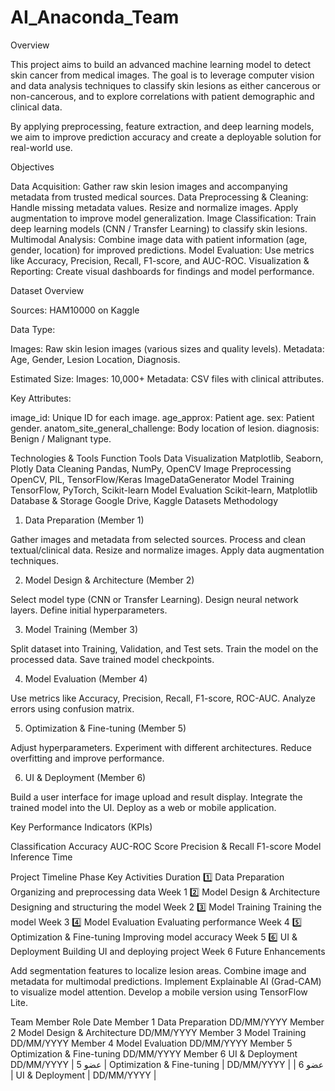 # AI_Anaconda_Team

Overview

This project aims to build an advanced machine learning model to detect skin cancer from medical images.
The goal is to leverage computer vision and data analysis techniques to classify skin lesions as either cancerous or non-cancerous, and to explore correlations with patient demographic and clinical data.

By applying preprocessing, feature extraction, and deep learning models, we aim to improve prediction accuracy and create a deployable solution for real-world use.

Objectives

Data Acquisition: Gather raw skin lesion images and accompanying metadata from trusted medical sources.
Data Preprocessing & Cleaning:
Handle missing metadata values.
Resize and normalize images.
Apply augmentation to improve model generalization.
Image Classification: Train deep learning models (CNN / Transfer Learning) to classify skin lesions.
Multimodal Analysis: Combine image data with patient information (age, gender, location) for improved predictions.
Model Evaluation: Use metrics like Accuracy, Precision, Recall, F1-score, and AUC-ROC.
Visualization & Reporting: Create visual dashboards for findings and model performance.

Dataset Overview

Sources:
HAM10000 on Kaggle



Data Type:

Images: Raw skin lesion images (various sizes and quality levels).
Metadata: Age, Gender, Lesion Location, Diagnosis.

Estimated Size:
Images: 10,000+
Metadata: CSV files with clinical attributes.

Key Attributes:

image_id: Unique ID for each image.
age_approx: Patient age.
sex: Patient gender.
anatom_site_general_challenge: Body location of lesion.
diagnosis: Benign / Malignant type.

Technologies & Tools
Function	Tools
Data Visualization	Matplotlib, Seaborn, Plotly
Data Cleaning	Pandas, NumPy, OpenCV
Image Preprocessing	OpenCV, PIL, TensorFlow/Keras ImageDataGenerator
Model Training	TensorFlow, PyTorch, Scikit-learn
Model Evaluation	Scikit-learn, Matplotlib
Database & Storage	Google Drive, Kaggle Datasets
Methodology
1. Data Preparation (Member 1)

Gather images and metadata from selected sources.
Process and clean textual/clinical data.
Resize and normalize images.
Apply data augmentation techniques.

2. Model Design & Architecture (Member 2)

Select model type (CNN or Transfer Learning).
Design neural network layers.
Define initial hyperparameters.

3. Model Training (Member 3)

Split dataset into Training, Validation, and Test sets.
Train the model on the processed data.
Save trained model checkpoints.

4. Model Evaluation (Member 4)

Use metrics like Accuracy, Precision, Recall, F1-score, ROC-AUC.
Analyze errors using confusion matrix.

5. Optimization & Fine-tuning (Member 5)

Adjust hyperparameters.
Experiment with different architectures.
Reduce overfitting and improve performance.

6. UI & Deployment (Member 6)

Build a user interface for image upload and result display.
Integrate the trained model into the UI.
Deploy as a web or mobile application.

Key Performance Indicators (KPIs)

Classification Accuracy
AUC-ROC Score
Precision & Recall
F1-score
Model Inference Time

Project Timeline
Phase	Key Activities	Duration
1️⃣ Data Preparation	Organizing and preprocessing data	Week 1
2️⃣ Model Design & Architecture	Designing and structuring the model	Week 2
3️⃣ Model Training	Training the model	Week 3
4️⃣ Model Evaluation	Evaluating performance	Week 4
5️⃣ Optimization & Fine-tuning	Improving model accuracy	Week 5
6️⃣ UI & Deployment	Building UI and deploying project	Week 6
Future Enhancements

Add segmentation features to localize lesion areas.
Combine image and metadata for multimodal predictions.
Implement Explainable AI (Grad-CAM) to visualize model attention.
Develop a mobile version using TensorFlow Lite.

Team
Member	Role	Date
Member 1	Data Preparation	DD/MM/YYYY
Member 2	Model Design & Architecture	DD/MM/YYYY
Member 3	Model Training	DD/MM/YYYY
Member 4	Model Evaluation	DD/MM/YYYY
Member 5	Optimization & Fine-tuning	DD/MM/YYYY
Member 6	UI & Deployment	DD/MM/YYYY
| عضو 5 | Optimization & Fine-tuning | DD/MM/YYYY |
| عضو 6 | UI & Deployment | DD/MM/YYYY |
